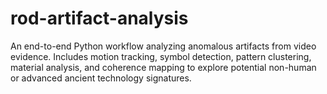 # rod-artifact-analysis
An end-to-end Python workflow analyzing anomalous artifacts from video evidence. Includes motion tracking, symbol detection, pattern clustering, material analysis, and coherence mapping to explore potential non-human or advanced ancient technology signatures.
